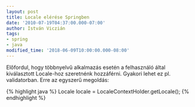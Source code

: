 ```yaml
---
layout: post
title: Locale elérése Springben
date: '2010-07-19T04:37:00.000-07:00'
author: István Viczián
tags:
- spring
- java
modified_time: '2018-06-09T10:00:00.000-08:00'
---
```


Előfordul, hogy többnyelvű alkalmazás esetén a felhasználó által
kiválasztott Locale-hoz szeretnénk hozzáférni. Gyakori lehet ez pl.
validatorban. Erre az egyszerű megoldás:

{% highlight java %}
Locale locale = LocaleContextHolder.getLocale();
{% endhighlight %}
